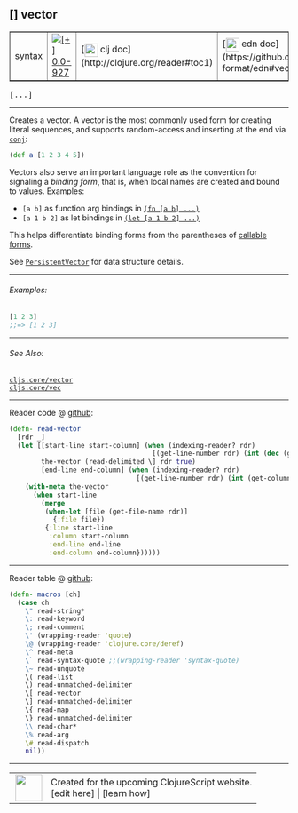 ## \[\] vector



 <table border="1">
<tr>
<td>syntax</td>
<td><a href="https://github.com/cljsinfo/cljs-api-docs/tree/0.0-927"><img valign="middle" alt="[+] 0.0-927" title="Added in 0.0-927" src="https://img.shields.io/badge/+-0.0--927-lightgrey.svg"></a> </td>
<td>
[<img height="24px" valign="middle" src="http://i.imgur.com/1GjPKvB.png"> clj doc](http://clojure.org/reader#toc1)
</td>
<td>
[<img height="24px" valign="middle" src="http://i.imgur.com/I8uNXHv.png"> edn doc](https://github.com/edn-format/edn#vectors)
</td>
</tr>
</table>

<samp>\[...\]</samp><br>

---


Creates a vector.  A vector is the most commonly used form for creating literal
sequences, and supports random-access and inserting at the end via [`conj`][doc:cljs.core/conj]:

```clj
(def a [1 2 3 4 5])
```

Vectors also serve an important language role as the convention for signaling a
_binding form_, that is, when local names are created and bound to values.
Examples:

- `[a b]` as function arg bindings in [`(fn [a b] ...)`][doc:cljs.core/fn]
- `[a 1 b 2]` as let bindings in [`(let [a 1 b 2] ...)`][doc:cljs.core/let]

This helps differentiate binding forms from the parentheses of [callable forms][doc:syntax/list].

See [`PersistentVector`][doc:cljs.core/PersistentVector] for data structure details.

[doc:cljs.core/conj]:../cljs.core/conj.md
[doc:cljs.core/fn]:../cljs.core/fn.md
[doc:cljs.core/let]:../cljs.core/let.md
[doc:syntax/list]:../syntax/list.md
[doc:cljs.core/PersistentVector]:../cljs.core/PersistentVector.md

---

###### Examples:

```clj
[1 2 3]
;;=> [1 2 3]
```



---

###### See Also:

[`cljs.core/vector`](../cljs.core/vector.md)<br>
[`cljs.core/vec`](../cljs.core/vec.md)<br>

---





Reader code @ [github](https://github.com/clojure/tools.reader/blob/tools.reader-0.8.9/src/main/clojure/clojure/tools/reader.clj#L187-L202):

```clj
(defn- read-vector
  [rdr _]
  (let [[start-line start-column] (when (indexing-reader? rdr)
                                    [(get-line-number rdr) (int (dec (get-column-number rdr)))])
        the-vector (read-delimited \] rdr true)
        [end-line end-column] (when (indexing-reader? rdr)
                                [(get-line-number rdr) (int (get-column-number rdr))])]
    (with-meta the-vector
      (when start-line
        (merge
         (when-let [file (get-file-name rdr)]
           {:file file})
         {:line start-line
          :column start-column
          :end-line end-line
          :end-column end-column})))))
```

<!--
Repo - tag - source tree - lines:

 <pre>
tools.reader @ tools.reader-0.8.9
└── src
    └── main
        └── clojure
            └── clojure
                └── tools
                    └── <ins>[reader.clj:187-202](https://github.com/clojure/tools.reader/blob/tools.reader-0.8.9/src/main/clojure/clojure/tools/reader.clj#L187-L202)</ins>
</pre>
-->

---
Reader table @ [github](https://github.com/clojure/tools.reader/blob/tools.reader-0.8.9/src/main/clojure/clojure/tools/reader.clj#L603-L622):

```clj
(defn- macros [ch]
  (case ch
    \" read-string*
    \: read-keyword
    \; read-comment
    \' (wrapping-reader 'quote)
    \@ (wrapping-reader 'clojure.core/deref)
    \^ read-meta
    \` read-syntax-quote ;;(wrapping-reader 'syntax-quote)
    \~ read-unquote
    \( read-list
    \) read-unmatched-delimiter
    \[ read-vector
    \] read-unmatched-delimiter
    \{ read-map
    \} read-unmatched-delimiter
    \\ read-char*
    \% read-arg
    \# read-dispatch
    nil))
```

<!--
Repo - tag - source tree - lines:

 <pre>
tools.reader @ tools.reader-0.8.9
└── src
    └── main
        └── clojure
            └── clojure
                └── tools
                    └── <ins>[reader.clj:603-622](https://github.com/clojure/tools.reader/blob/tools.reader-0.8.9/src/main/clojure/clojure/tools/reader.clj#L603-L622)</ins>
</pre>
-->

---



 <table>
<tr><td>
<img valign="middle" align="right" width="48px" src="http://i.imgur.com/Hi20huC.png">
</td><td>
Created for the upcoming ClojureScript website.<br>
[edit here] | [learn how]
</td></tr></table>

[edit here]:https://github.com/cljsinfo/cljs-api-docs/blob/master/cljsdoc/syntax/vector.cljsdoc
[learn how]:https://github.com/cljsinfo/cljs-api-docs/wiki/cljsdoc-files

<!--

This information was too distracting to show to readers, but I'll leave it
commented here since it is helpful to:

- pretty-print the data used to generate this document
- and show how to retrieve that data



The API data for this symbol:

```clj
{:description "Creates a vector.  A vector is the most commonly used form for creating literal\nsequences, and supports random-access and inserting at the end via [doc:cljs.core/conj]:\n\n```clj\n(def a [1 2 3 4 5])\n```\n\nVectors also serve an important language role as the convention for signaling a\n_binding form_, that is, when local names are created and bound to values.\nExamples:\n\n- `[a b]` as function arg bindings in [`(fn [a b] ...)`][doc:cljs.core/fn]\n- `[a 1 b 2]` as let bindings in [`(let [a 1 b 2] ...)`][doc:cljs.core/let]\n\nThis helps differentiate binding forms from the parentheses of [callable forms][doc:syntax/list].\n\nSee [doc:cljs.core/PersistentVector] for data structure details.",
 :ns "syntax",
 :name "vector",
 :history [["+" "0.0-927"]],
 :type "syntax",
 :related ["cljs.core/vector" "cljs.core/vec"],
 :full-name-encode "syntax/vector",
 :extra-sources ({:code "(defn- read-vector\n  [rdr _]\n  (let [[start-line start-column] (when (indexing-reader? rdr)\n                                    [(get-line-number rdr) (int (dec (get-column-number rdr)))])\n        the-vector (read-delimited \\] rdr true)\n        [end-line end-column] (when (indexing-reader? rdr)\n                                [(get-line-number rdr) (int (get-column-number rdr))])]\n    (with-meta the-vector\n      (when start-line\n        (merge\n         (when-let [file (get-file-name rdr)]\n           {:file file})\n         {:line start-line\n          :column start-column\n          :end-line end-line\n          :end-column end-column})))))",
                  :title "Reader code",
                  :repo "tools.reader",
                  :tag "tools.reader-0.8.9",
                  :filename "src/main/clojure/clojure/tools/reader.clj",
                  :lines [187 202]}
                 {:code "(defn- macros [ch]\n  (case ch\n    \\\" read-string*\n    \\: read-keyword\n    \\; read-comment\n    \\' (wrapping-reader 'quote)\n    \\@ (wrapping-reader 'clojure.core/deref)\n    \\^ read-meta\n    \\` read-syntax-quote ;;(wrapping-reader 'syntax-quote)\n    \\~ read-unquote\n    \\( read-list\n    \\) read-unmatched-delimiter\n    \\[ read-vector\n    \\] read-unmatched-delimiter\n    \\{ read-map\n    \\} read-unmatched-delimiter\n    \\\\ read-char*\n    \\% read-arg\n    \\# read-dispatch\n    nil))",
                  :title "Reader table",
                  :repo "tools.reader",
                  :tag "tools.reader-0.8.9",
                  :filename "src/main/clojure/clojure/tools/reader.clj",
                  :lines [603 622]}),
 :usage ["[...]"],
 :examples [{:id "18e143",
             :content "```clj\n[1 2 3]\n;;=> [1 2 3]\n```"}],
 :edn-doc "https://github.com/edn-format/edn#vectors",
 :full-name "syntax/vector",
 :display "[] vector",
 :clj-doc "http://clojure.org/reader#toc1"}

```

Retrieve the API data for this symbol:

```clj
;; from Clojure REPL
(require '[clojure.edn :as edn])
(-> (slurp "https://raw.githubusercontent.com/cljsinfo/cljs-api-docs/catalog/cljs-api.edn")
    (edn/read-string)
    (get-in [:symbols "syntax/vector"]))
```

-->
